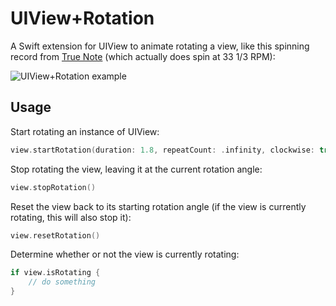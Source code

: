 # UIView+Rotation
A Swift extension for UIView to animate rotating a view, like this spinning record from [True Note](http://crushapps.com/truenote) (which actually does spin at 33 1/3 RPM):

![UIView+Rotation example](http://crushapps.com/m/uiview+rotation.gif)

## Usage
Start rotating an instance of UIView:
```swift
view.startRotation(duration: 1.8, repeatCount: .infinity, clockwise: true)
```

Stop rotating the view, leaving it at the current rotation angle:
```swift
view.stopRotation()
```

Reset the view back to its starting rotation angle (if the view is currently rotating, this will also stop it):
```swift
view.resetRotation()
```

Determine whether or not the view is currently rotating:
```swift
if view.isRotating {
    // do something
}
```
